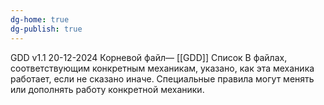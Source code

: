 ```yaml
---
dg-home: true
dg-publish: true
---
```

GDD v1.1 20-12-2024
Корневой файл— [[GDD]]
Список 
В файлах, соответствующим конкретным механикам, указано, как эта механика работает, если не сказано иначе. Специальные правила могут менять или дополнять работу конкретной механики.